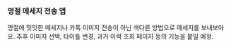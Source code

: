 ### 명절 메세지 전송 앱

명절에 밋밋한 메세지나 카톡 이미지 전송이 아닌 색다른 방법으로 메세지를 보내보아요. 추후 이미지 선택, 타이틀 변경, 과거 이력 조회 페이지 등의 기능을 붙일 예정.
